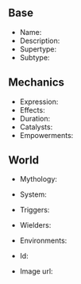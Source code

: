 ## Base
- <span class="text-field" data-tooltip="Text">Name</span>: 
- <span class="text-field" data-tooltip="Text">Description</span>: 
- <span class="text-field" data-tooltip="Text">Supertype</span>: 
- <span class="text-field" data-tooltip="Text">Subtype</span>: 

## Mechanics
- <span class="text-field" data-tooltip="Text">Expression</span>: 
- <span class="text-field" data-tooltip="Text">Effects</span>: 
- <span class="number-field" data-tooltip="Number, max: 0">Duration</span>: 
- <span class="multi-link-field" data-tooltip="Multi Object">Catalysts</span>: 
- <span class="multi-link-field" data-tooltip="Multi Ability">Empowerments</span>: 

## World
- <span class="text-field" data-tooltip="Text">Mythology</span>: 
- <span class="link-field" data-tooltip="Single Phenomenon">System</span>: 
- <span class="multi-link-field" data-tooltip="Multi Construct">Triggers</span>: 
- <span class="multi-link-field" data-tooltip="Multi Character">Wielders</span>: 
- <span class="multi-link-field" data-tooltip="Multi Location">Environments</span>: 

- <span class="text-field" data-tooltip="Text">Id</span>: 
- <span class="text-field" data-tooltip="Text">Image url</span>: 

